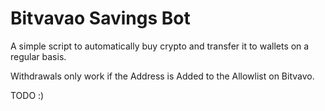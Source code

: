 # Bitvavao Savings Bot

A simple script to automatically buy crypto and transfer it to wallets on a regular basis.

Withdrawals only work if the Address is Added to the Allowlist on Bitvavo.

TODO :)